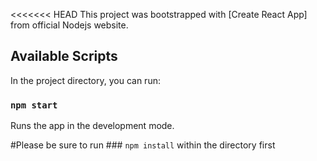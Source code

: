 <<<<<<< HEAD
This project was bootstrapped with [Create React App] from official Nodejs website.

## Available Scripts

In the project directory, you can run:

### `npm start`

Runs the app in the development mode.<br />

#Please be sure to run ### `npm install` within the directory first

